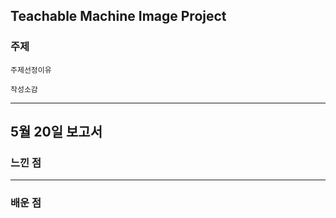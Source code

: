 Teachable Machine Image Project
---
### 주제
```
주제선정이유
```
~~~
작성소감
~~~
---

5월 20일 보고서
---
### 느낀 점

---
### 배운 점
